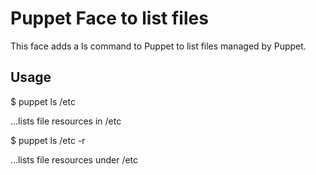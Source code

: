 Puppet Face to list files
=========================

This face adds a ls command to Puppet to list files managed by Puppet.

Usage
-----

$ puppet ls /etc

...lists file resources in /etc

$ puppet ls /etc -r

...lists file resources under /etc
